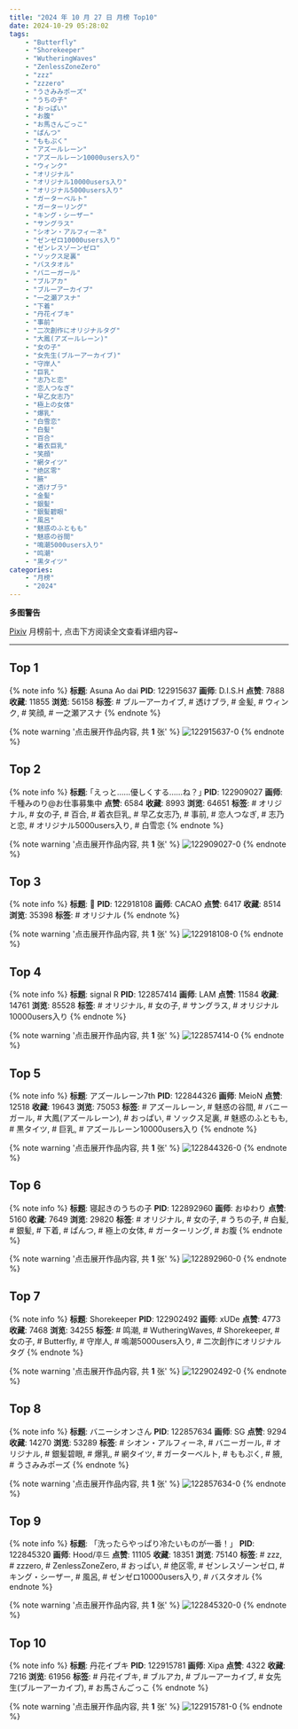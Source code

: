 ```yaml
---
title: "2024 年 10 月 27 日 月榜 Top10"
date: 2024-10-29 05:28:02
tags:
    - "Butterfly"
    - "Shorekeeper"
    - "WutheringWaves"
    - "ZenlessZoneZero"
    - "zzz"
    - "zzzero"
    - "うさみみポーズ"
    - "うちの子"
    - "おっぱい"
    - "お腹"
    - "お馬さんごっこ"
    - "ぱんつ"
    - "ももぷく"
    - "アズールレーン"
    - "アズールレーン10000users入り"
    - "ウィンク"
    - "オリジナル"
    - "オリジナル10000users入り"
    - "オリジナル5000users入り"
    - "ガーターベルト"
    - "ガーターリング"
    - "キング・シーザー"
    - "サングラス"
    - "シオン・アルフィーネ"
    - "ゼンゼロ10000users入り"
    - "ゼンレスゾーンゼロ"
    - "ソックス足裏"
    - "バスタオル"
    - "バニーガール"
    - "ブルアカ"
    - "ブルーアーカイブ"
    - "一之瀬アスナ"
    - "下着"
    - "丹花イブキ"
    - "事前"
    - "二次創作にオリジナルタグ"
    - "大鳳(アズールレーン)"
    - "女の子"
    - "女先生(ブルーアーカイブ)"
    - "守岸人"
    - "巨乳"
    - "志乃と恋"
    - "恋人つなぎ"
    - "早乙女志乃"
    - "極上の女体"
    - "爆乳"
    - "白雪恋"
    - "白髪"
    - "百合"
    - "着衣巨乳"
    - "笑顔"
    - "網タイツ"
    - "绝区零"
    - "腋"
    - "透けブラ"
    - "金髪"
    - "銀髪"
    - "銀髪碧眼"
    - "風呂"
    - "魅惑のふともも"
    - "魅惑の谷間"
    - "鳴潮5000users入り"
    - "鸣潮"
    - "黒タイツ"
categories:
    - "月榜"
    - "2024"
---
```


<i class="fa fa-triangle-exclamation"></i>**多图警告**<i class="fa fa-triangle-exclamation"></i>

[Pixiv](https://www.pixiv.net/) 月榜前十, 点击下方阅读全文查看详细内容~

<!-- more -->

---

## Top 1

{% note info %}
**标题**: Asuna  Ao dai
**PID**: 122915637 **画师**: D.I.S.H
**点赞**: 7888 **收藏**: 11855 **浏览**: 56158
**标签**: # ブルーアーカイブ, # 透けブラ, # 金髪, # ウィンク, # 笑顔, # 一之瀬アスナ
{% endnote %}

{% note warning '点击展开作品内容, 共 **1** 张' %}
![122915637-0](https://i.pixiv.re/img-original/img/2024/09/30/21/02/47/122915637_p0.jpg)
{% endnote %}

## Top 2

{% note info %}
**标题**: ｢えっと……優しくする……ね？｣
**PID**: 122909027 **画师**: 千種みのり@お仕事募集中
**点赞**: 6584 **收藏**: 8993 **浏览**: 64651
**标签**: # オリジナル, # 女の子, # 百合, # 着衣巨乳, # 早乙女志乃, # 事前, # 恋人つなぎ, # 志乃と恋, # オリジナル5000users入り, # 白雪恋
{% endnote %}

{% note warning '点击展开作品内容, 共 **1** 张' %}
![122909027-0](https://i.pixiv.re/img-original/img/2024/09/30/17/12/54/122909027_p0.jpg)
{% endnote %}

## Top 3

{% note info %}
**标题**: 💐
**PID**: 122918108 **画师**: CACAO
**点赞**: 6417 **收藏**: 8514 **浏览**: 35398
**标签**: # オリジナル
{% endnote %}

{% note warning '点击展开作品内容, 共 **1** 张' %}
![122918108-0](https://i.pixiv.re/img-original/img/2024/09/30/22/08/33/122918108_p0.jpg)
{% endnote %}

## Top 4

{% note info %}
**标题**: signal R
**PID**: 122857414 **画师**: LAM
**点赞**: 11584 **收藏**: 14761 **浏览**: 85528
**标签**: # オリジナル, # 女の子, # サングラス, # オリジナル10000users入り
{% endnote %}

{% note warning '点击展开作品内容, 共 **1** 张' %}
![122857414-0](https://i.pixiv.re/img-original/img/2024/09/29/00/00/35/122857414_p0.jpg)
{% endnote %}

## Top 5

{% note info %}
**标题**: アズールレーン7th
**PID**: 122844326 **画师**: MeioN
**点赞**: 12518 **收藏**: 19643 **浏览**: 75053
**标签**: # アズールレーン, # 魅惑の谷間, # バニーガール, # 大鳳(アズールレーン), # おっぱい, # ソックス足裏, # 魅惑のふともも, # 黒タイツ, # 巨乳, # アズールレーン10000users入り
{% endnote %}

{% note warning '点击展开作品内容, 共 **1** 张' %}
![122844326-0](https://i.pixiv.re/img-original/img/2024/09/28/17/15/18/122844326_p0.jpg)
{% endnote %}

## Top 6

{% note info %}
**标题**: 寝起きのうちの子
**PID**: 122892960 **画师**: おゆわり
**点赞**: 5160 **收藏**: 7649 **浏览**: 29820
**标签**: # オリジナル, # 女の子, # うちの子, # 白髪, # 銀髪, # 下着, # ぱんつ, # 極上の女体, # ガーターリング, # お腹
{% endnote %}

{% note warning '点击展开作品内容, 共 **1** 张' %}
![122892960-0](https://i.pixiv.re/img-original/img/2024/09/30/00/14/48/122892960_p0.png)
{% endnote %}

## Top 7

{% note info %}
**标题**: Shorekeeper
**PID**: 122902492 **画师**: xUDe
**点赞**: 4773 **收藏**: 7468 **浏览**: 34255
**标签**: # 鸣潮, # WutheringWaves, # Shorekeeper, # 女の子, # Butterfly, # 守岸人, # 鳴潮5000users入り, # 二次創作にオリジナルタグ
{% endnote %}

{% note warning '点击展开作品内容, 共 **1** 张' %}
![122902492-0](https://i.pixiv.re/img-original/img/2024/09/30/12/33/21/122902492_p0.jpg)
{% endnote %}

## Top 8

{% note info %}
**标题**: バニーシオンさん
**PID**: 122857634 **画师**: SG
**点赞**: 9294 **收藏**: 14270 **浏览**: 53289
**标签**: # シオン・アルフィーネ, # バニーガール, # オリジナル, # 銀髪碧眼, # 爆乳, # 網タイツ, # ガーターベルト, # ももぷく, # 腋, # うさみみポーズ
{% endnote %}

{% note warning '点击展开作品内容, 共 **1** 张' %}
![122857634-0](https://i.pixiv.re/img-original/img/2024/09/29/00/02/15/122857634_p0.png)
{% endnote %}

## Top 9

{% note info %}
**标题**: 「洗ったらやっぱり冷たいものが一番！」
**PID**: 122845320 **画师**: Hood/후드
**点赞**: 11105 **收藏**: 18351 **浏览**: 75140
**标签**: # zzz, # zzzero, # ZenlessZoneZero, # おっぱい, # 绝区零, # ゼンレスゾーンゼロ, # キング・シーザー, # 風呂, # ゼンゼロ10000users入り, # バスタオル
{% endnote %}

{% note warning '点击展开作品内容, 共 **1** 张' %}
![122845320-0](https://i.pixiv.re/img-original/img/2024/09/28/17/56/08/122845320_p0.png)
{% endnote %}

## Top 10

{% note info %}
**标题**: 丹花イブキ
**PID**: 122915781 **画师**: Xipa
**点赞**: 4322 **收藏**: 7216 **浏览**: 61956
**标签**: # 丹花イブキ, # ブルアカ, # ブルーアーカイブ, # 女先生(ブルーアーカイブ), # お馬さんごっこ
{% endnote %}

{% note warning '点击展开作品内容, 共 **1** 张' %}
![122915781-0](https://i.pixiv.re/img-original/img/2024/09/30/21/10/13/122915781_p0.png)
{% endnote %}
